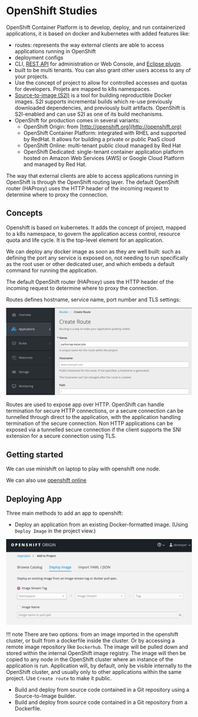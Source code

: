 # OpenShift Studies

OpenShift Container Platform is to develop, deploy, and run containerized applications, it is based on docker and kubernetes with added features like:

* routes: represents the way external clients are able to access applications running in OpenShift
* deployment configs 
* CLI, [REST API](https://docs.openshift.org/latest/rest_api/index.html) for administration or Web Console, and [Eclipse plugin](https://tools.jboss.org/features/openshift.html).
* built to be multi tenants. You can also grant other users access to any of your projects. 
* Use the concept of project to allow for controlled accesses and quotas for developers. Projets are mapped to k8s namespaces.
* [Source-to-image (S2I)](https://docs.openshift.org/latest/creating_images/s2i.html) is a tool for building reproductible Docker images. S2I supports incremental builds which re-use previously downloaded dependencies, and previously built artifacts. OpenShift is S2I-enabled and can use S2I as one of its build mechanisms.
* OpenShift for production comes in several variants:
    * OpenShift Origin: from [http://openshift.org](http://openshift.org)
    * OpenShift Container Platform: integrated with RHEL and supported by RedHat. It allows for building a private or public PaaS cloud 
    * OpenShift Online: multi-tenant public cloud managed by Red Hat
    * OpenShift Dedicated: single-tenant container application platform hosted on Amazon Web Services (AWS) or Google Cloud Platform and managed by Red Hat.

The way that external clients are able to access applications running in OpenShift is through the OpenShift routing layer. The default OpenShift router (HAProxy) uses the HTTP header of the incoming request to determine where to proxy the connection. 

## Concepts

Openshift is based on kubernetes. It adds the concept of project, mapped to a k8s namespace, to govern the application access control, resource quota and life cycle. It is the top-level element for an application.

We can deploy any docker image  as soon as they are well built: such as defining the port any service is exposed on, not needing to run specifically as the root user or other dedicated user, and which embeds a default command for running the application.

The default OpenShift router (HAProxy) uses the HTTP header of the incoming request to determine where to proxy the connection. 

Routes defines hostname, service name, port number and TLS settings:

![](route.png)

Routes are used to expose app over HTTP. OpenShift can handle termination for secure HTTP connections, or a secure connection can be tunnelled through direct to the application, with the application handling termination of the secure connection. Non HTTP applications can be exposed via a tunnelled secure connection if the client supports the SNI extension for a secure connection using TLS.

## Getting started

We can use minishift on laptop to play with openshift one node.

We can also use [openshift online](https://docs.openshift.com/online/getting_started/basic_walkthrough.html) 

## Deploying App

Three main methods to add an app to openshift:

* Deploy an application from an existing Docker-formatted image. (Using `Deploy Image` in the project view.)

![](deploy-image.png)

!!! note
        There are two options: from an image imported in the openshift cluster, or built from a dockerfile inside the cluster. Or by accessing a remote image repository like `Dockerhub`. The image will be pulled down and stored within the internal OpenShift image registry. The image will then be copied to any node in the OpenShift cluster where an instance of the application is run.
        Application will, by default, only be visible internally to the OpenShift cluster, and usually only to other applications within the same project. Use `Create route` to make it public. 


* Build and deploy from source code contained in a Git repository using a Source-to-Image builder.
* Build and deploy from source code contained in a Git repository from a Dockerfile.
